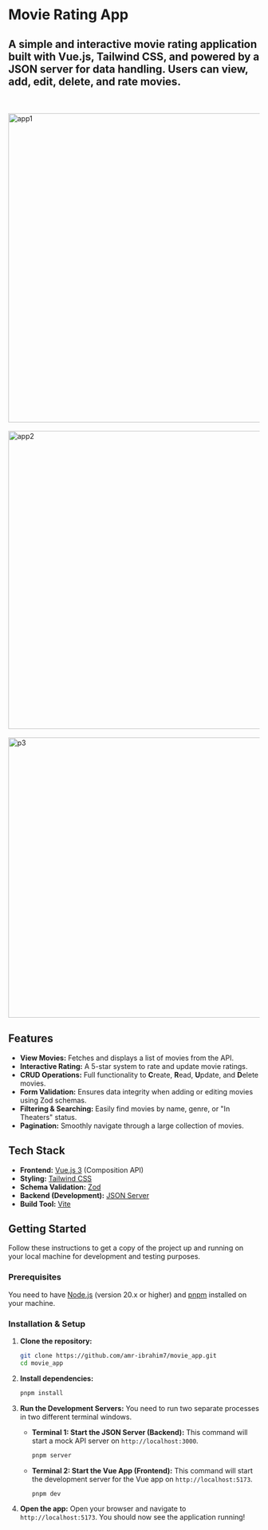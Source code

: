 # Movie Rating App

## A simple and interactive movie rating application built with Vue.js, Tailwind CSS, and powered by a JSON server for data handling. Users can view, add, edit, delete, and rate movies.

<br/>
<br/>
<img width="1280" height="620" alt="app1" src="https://github.com/user-attachments/assets/b331c37b-d31d-493c-932d-62d6cde1be57" />
<br/>
<br/>
<img width="1264" height="598" alt="app2" src="https://github.com/user-attachments/assets/ccc54341-eedd-4e3a-86fa-3d935ac43094" />
<br/>
<br/>
<img width="1236" height="562" alt="p3" src="https://github.com/user-attachments/assets/f7ec1147-c875-4c54-b49e-cdb38d3339b8" />

## Features

- **View Movies:** Fetches and displays a list of movies from the API.
- **Interactive Rating:** A 5-star system to rate and update movie ratings.
- **CRUD Operations:** Full functionality to **C**reate, **R**ead, **U**pdate, and **D**elete movies.
- **Form Validation:** Ensures data integrity when adding or editing movies using Zod schemas.
- **Filtering & Searching:** Easily find movies by name, genre, or "In Theaters" status.
- **Pagination:** Smoothly navigate through a large collection of movies.

## Tech Stack

- **Frontend:** [Vue.js 3](https://vuejs.org/) (Composition API)
- **Styling:** [Tailwind CSS](https://tailwindcss.com/)
- **Schema Validation:** [Zod](https://zod.dev/)
- **Backend (Development):** [JSON Server](https://github.com/typicode/json-server)
- **Build Tool:** [Vite](https://vitejs.dev/)

## Getting Started

Follow these instructions to get a copy of the project up and running on your local machine for development and testing purposes.

### Prerequisites

You need to have [Node.js](https://nodejs.org/) (version 20.x or higher) and [pnpm](https://pnpm.io/) installed on your machine.

### Installation & Setup

1.  **Clone the repository:**

    ```bash
    git clone https://github.com/amr-ibrahim7/movie_app.git
    cd movie_app
    ```

2.  **Install dependencies:**

    ```bash
    pnpm install
    ```

3.  **Run the Development Servers:**
    You need to run two separate processes in two different terminal windows.
    - **Terminal 1: Start the JSON Server (Backend):**
      This command will start a mock API server on `http://localhost:3000`.

      ```bash
      pnpm server
      ```

    - **Terminal 2: Start the Vue App (Frontend):**
      This command will start the development server for the Vue app on `http://localhost:5173`.
      ```bash
      pnpm dev
      ```

4.  **Open the app:**
    Open your browser and navigate to `http://localhost:5173`. You should now see the application running!
